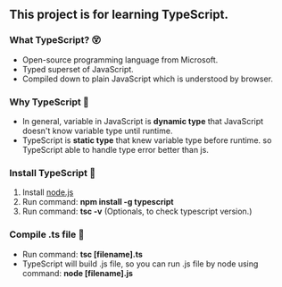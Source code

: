 ## This project is for learning TypeScript.

### What TypeScript? :dizzy_face:
- Open-source programming language from Microsoft.
- Typed superset of JavaScript.
- Compiled down to plain JavaScript which is understood by browser.

### Why TypeScript :raised_eyebrow:
- In general, variable in JavaScript is **dynamic type** that JavaScript doesn't know variable type until runtime.
- TypeScript is **static type** that knew variable type before runtime. so TypeScript able to handle type error better than js.

### Install TypeScript :construction:
1. Install [node.js](https://nodejs.org/en/) 
2. Run command: **npm install -g typescript**
3. Run command: **tsc -v** (Optionals, to check typescript version.)

### Compile .ts file :rocket:
- Run command: **tsc [filename].ts** 
- TypeScript will build .js file, so you can run .js file by node using command: **node [filename].js**
